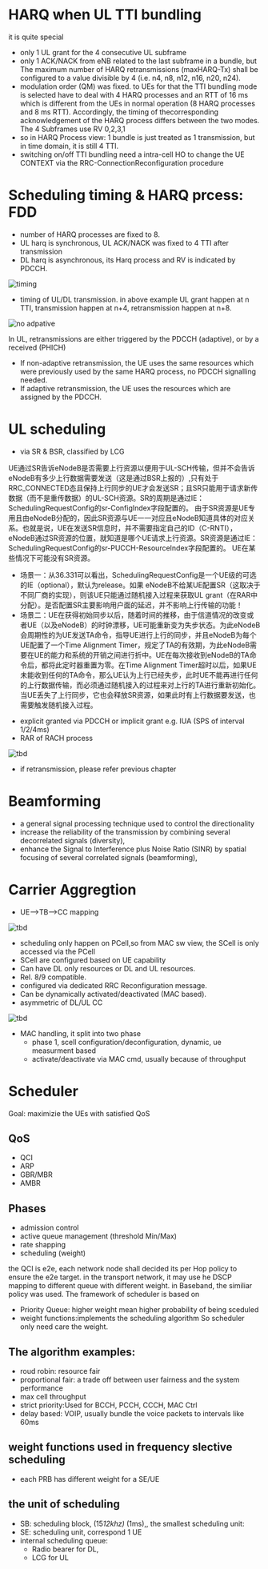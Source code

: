 # HARQ when UL TTI bundling
it is quite special
* only 1 UL grant for the 4 consecutive UL subframe
* only 1 ACK/NACK from eNB related to the last subframe in a bundle, but The maximum number of HARQ retransmissions (maxHARQ-Tx) shall be configured to a value divisible by 4 (i.e. n4, n8, n12, n16, n20, n24).
* modulation order (QM) was fixed.  to UEs for that the TTI bundling mode is selected have to deal with 4 HARQ processes and an RTT of 16 ms which is different from the UEs in normal operation (8 HARQ processes and 8 ms RTT). Accordingly, the timing of thecorresponding acknowledgement of the HARQ process differs between the two modes. The 4 Subframes use RV 0,2,3,1
* so in HARQ Process view: 1 bundle is just treated as 1 transmission, but in time domain, it is still 4 TTI.
* switching on/off TTI bundling need a intra-cell HO to change the UE CONTEXT via  the RRC-ConnectionReconfiguration procedure

# Scheduling timing & HARQ prcess: FDD
* number of HARQ processes are fixed to 8.
* UL harq is synchronous,  UL ACK/NACK was fixed to 4 TTI after transmission
* DL harq is asynchronous, its Harq process and RV is indicated by PDCCH.

![timing](images/ULDL_timing.png)

* timing of UL/DL transmission. in above example UL grant happen at n TTI, transmission happen at n+4, retransmission happen at n+8.

![no adpative](images/ulharq_no_adaptive.png)

In UL, retransmissions are either triggered by the PDCCH (adaptive), or by a received (PHICH)
* If non-adaptive retransmission, the UE uses the same resources which were previously used by the same HARQ process, no PDCCH signalling needed.
* If adaptive retransmission, the UE uses the resources which are assigned by the PDCCH.

# UL scheduling
   * via SR & BSR, classified by LCG 
   
   UE通过SR告诉eNodeB是否需要上行资源以便用于UL-SCH传输，但并不会告诉eNodeB有多少上行数据需要发送（这是通过BSR上报的）,只有处于RRC_CONNECTED态且保持上行同步的UE才会发送SR；且SR只能用于请求新传数据（而不是重传数据）的UL-SCH资源。SR的周期是通过IE：SchedulingRequestConfig的sr-ConfigIndex字段配置的。      由于SR资源是UE专用且由eNodeB分配的，因此SR资源与UE一一对应且eNodeB知道具体的对应关系。也就是说，UE在发送SR信息时，并不需要指定自己的ID（C-RNTI），eNodeB通过SR资源的位置，就知道是哪个UE请求上行资源。SR资源是通过IE：SchedulingRequestConfig的sr-PUCCH-ResourceIndex字段配置的。   UE在某些情况下可能没有SR资源。

   - 场景一：从36.331可以看出，SchedulingRequestConfig是一个UE级的可选的IE（optional），默认为release。如果 eNodeB不给某UE配置SR（这取决于不同厂商的实现），则该UE只能通过随机接入过程来获取UL grant（在RAR中分配）。是否配置SR主要影响用户面的延迟，并不影响上行传输的功能！   
   - 场景二：UE在获得初始同步以后，随着时间的推移，由于信道情况的改变或者UE（以及eNodeB）的时钟漂移，UE可能重新变为失步状态。为此eNodeB会周期性的为UE发送TA命令，指导UE进行上行的同步，并且eNodeB为每个UE配置了一个Time Alignment Timer，规定了TA的有效期，为此eNodeB需要在UE的能力和系统的开销之间进行折中。UE在每次接收到eNodeB的TA命令后，都将此定时器重置为零。在Time Alignment Timer超时以后，如果UE未能收到任何的TA命令，那么UE认为上行已经失步，此时UE不能再进行任何的上行数据传输，而必须通过随机接入的过程来对上行的TA进行重新初始化。当UE丢失了上行同步，它也会释放SR资源，如果此时有上行数据要发送，也需要触发随机接入过程。

   * explicit granted via PDCCH or implicit grant e.g. IUA (SPS of interval 1/2/4ms)
   * RAR of RACH process

   ![tbd](images/ul_scheduling.png)

   * if retransmission, please refer previous chapter

# Beamforming
* a general signal processing technique used to control the directionality
* increase the reliability of the transmission by combining several decorrelated
signals (diversity),
* enhance the Signal to Interference plus Noise Ratio (SINR) by spatial focusing
of several correlated signals (beamforming),

# Carrier Aggregtion
* UE-->TB-->CC mapping

![tbd](images/CA_mapping.png)

* scheduling only happen on PCell,so from MAC sw view, the SCell is only accessed via the PCell
* SCell are configured based on UE capability
* Can have DL only resources or DL and UL resources.
* Rel. 8/9 compatible.
* configured via dedicated RRC Reconfiguration message.
* Can be dynamically activated/deactivated (MAC based).
* asymmetric of DL/UL CC

![tbd](images/CA_asymmetric.png)

* MAC handling, it split into two phase
  - phase 1, scell configuration/deconfiguration, dynamic, ue measurment based
  - activate/deactivate via MAC cmd, usually because of throughput


# Scheduler
   Goal: maximizie the UEs with satisfied QoS

## QoS
   * QCI
   * ARP
   * GBR/MBR
   * AMBR 

## Phases
   * admission control
   * active queue management (threshold Min/Max)
   * rate shapping
   * scheduling (weight)

the QCI is e2e, each network node shall decided its per Hop policy to ensure the e2e target. in the transport network, it may use he DSCP mapping to different queue with different weight. in Baseband, the similiar policy was used.
The framework of scheduler is based on 
   * Priority Queue: higher weight mean higher probability of being sceduled
   * weight functions:implements the scheduling algorithm
So scheduler only need care the weight.
## The algorithm examples:
   * roud robin: resource fair
   * proportional fair: a trade off between user fairness and the system performance
   * max cell throughput
   * strict priority:Used for BCCH, PCCH, CCCH, MAC Ctrl
   * delay based: VOIP, usually bundle the voice packets to intervals like 60ms

## weight functions used in frequency slective scheduling
   * each PRB has different weight for a SE/UE   

## the unit of scheduling
   * SB: scheduling block, (15*12khz)* (1ms),, the smallest scheduling unit:
   * SE: scheduling unit, correspond 1 UE
   * internal scheduling queue:
      - Radio bearer for DL,
      - LCG for UL
